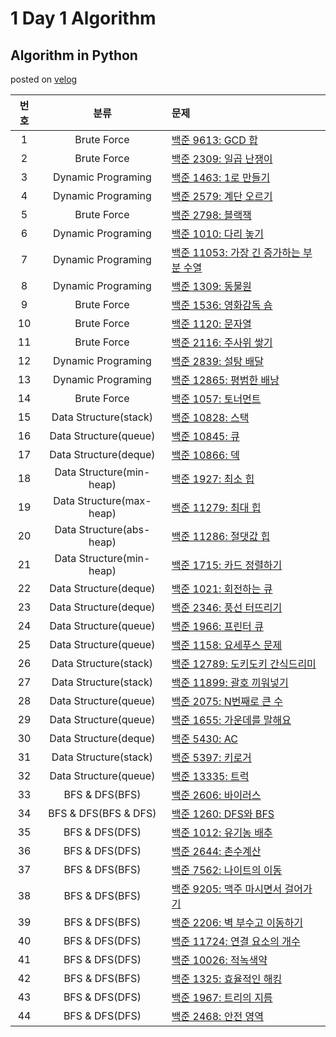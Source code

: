 # 1 Day 1 Algorithm

## Algorithm in Python
posted on [velog](https://velog.io/@highcho/series/Algorithm)
  
  
| 번호 | 분류 | 문제 |
| :----: | :----: | :--- |
| 1 | Brute Force | [백준 9613: GCD 합](https://www.acmicpc.net/problem/9613) |
| 2 | Brute Force | [백준 2309: 일곱 난쟁이](https://www.acmicpc.net/problem/2309) |
| 3 | Dynamic Programing | [백준 1463: 1로 만들기](https://www.acmicpc.net/problem/1463) |
| 4 | Dynamic Programing | [백준 2579: 계단 오르기](https://www.acmicpc.net/problem/2579) |
| 5 | Brute Force | [백준 2798: 블랙잭](https://www.acmicpc.net/problem/2798) |
| 6 | Dynamic Programing | [백준 1010: 다리 놓기](https://www.acmicpc.net/problem/1010) |
| 7 | Dynamic Programing | [백준 11053: 가장 긴 증가하는 부분 수열](https://www.acmicpc.net/problem/11053) |
| 8 | Dynamic Programing | [백준 1309: 동물원](https://www.acmicpc.net/problem/1309) |
| 9 | Brute Force | [백준 1536: 영화감독 숌](https://www.acmicpc.net/problem/1536) |
| 10 | Brute Force | [백준 1120: 문자열](https://www.acmicpc.net/problem/1120) |
| 11 | Brute Force | [백준 2116: 주사위 쌓기](https://www.acmicpc.net/problem/2116) |
| 12 | Dynamic Programing | [백준 2839: 설탕 배달](https://www.acmicpc.net/problem/2839) |
| 13 | Dynamic Programing | [백준 12865: 평범한 배낭](https://www.acmicpc.net/problem/12865) |
| 14 | Brute Force | [백준 1057: 토너먼트](https://www.acmicpc.net/problem/1057) |
| 15 | Data Structure(stack) | [백준 10828: 스택](https://www.acmicpc.net/problem/10828) |
| 16 | Data Structure(queue) | [백준 10845: 큐](https://www.acmicpc.net/problem/10845) |
| 17 | Data Structure(deque) | [백준 10866: 덱](https://www.acmicpc.net/problem/10866) |
| 18 | Data Structure(min-heap) | [백준 1927: 최소 힙](https://www.acmicpc.net/problem/1927) |
| 19 | Data Structure(max-heap) | [백준 11279: 최대 힙](https://www.acmicpc.net/problem/11279) |
| 20 | Data Structure(abs-heap) | [백준 11286: 절댓값 힙](https://www.acmicpc.net/problem/11286) |
| 21 | Data Structure(min-heap) | [백준 1715: 카드 정렬하기](https://www.acmicpc.net/problem/1715) |
| 22 | Data Structure(deque) | [백준 1021: 회전하는 큐](https://www.acmicpc.net/problem/1021) |
| 23 | Data Structure(deque) | [백준 2346: 풍선 터뜨리기](https://www.acmicpc.net/problem/2346) |
| 24 | Data Structure(queue) | [백준 1966: 프린터 큐](https://www.acmicpc.net/problem/1966) |
| 25 | Data Structure(queue) | [백준 1158: 요세푸스 문제](https://www.acmicpc.net/problem/1158) |
| 26 | Data Structure(stack) | [백준 12789: 도키도키 간식드리미](https://www.acmicpc.net/problem/12789) |
| 27 | Data Structure(stack) | [백준 11899: 괄호 끼워넣기](https://www.acmicpc.net/problem/11899) |
| 28 | Data Structure(queue) | [백준 2075: N번째로 큰 수](https://www.acmicpc.net/problem/2075) |
| 29 | Data Structure(queue) | [백준 1655: 가운데를 말해요](https://www.acmicpc.net/problem/1655) |
| 30 | Data Structure(deque) | [백준 5430: AC](https://www.acmicpc.net/problem/5430) |
| 31 | Data Structure(stack) | [백준 5397: 키로거](https://www.acmicpc.net/problem/5397) |
| 32 | Data Structure(queue) | [백준 13335: 트럭](https://www.acmicpc.net/problem/13335) |
| 33 | BFS & DFS(BFS) | [백준 2606: 바이러스](https://www.acmicpc.net/problem/2606) |
| 34 | BFS & DFS(BFS & DFS) | [백준 1260: DFS와 BFS](https://www.acmicpc.net/problem/1260) |
| 35 | BFS & DFS(DFS) | [백준 1012: 유기농 배추](https://www.acmicpc.net/problem/1012) |
| 36 | BFS & DFS(DFS) | [백준 2644: 촌수계산](https://www.acmicpc.net/problem/2644) |
| 37 | BFS & DFS(BFS) | [백준 7562: 나이트의 이동](https://www.acmicpc.net/problem/7562) |
| 38 | BFS & DFS(BFS) | [백준 9205: 맥주 마시면서 걸어가기](https://www.acmicpc.net/problem/9205) |
| 39 | BFS & DFS(BFS) | [백준 2206: 벽 부수고 이동하기](https://www.acmicpc.net/problem/2206) |
| 40 | BFS & DFS(DFS) | [백준 11724: 연결 요소의 개수](https://www.acmicpc.net/problem/11724) |
| 41 | BFS & DFS(DFS) | [백준 10026: 적녹색약](https://www.acmicpc.net/problem/10026) |
| 42 | BFS & DFS(BFS) | [백준 1325: 효율적인 해킹](https://www.acmicpc.net/problem/1325) |
| 43 | BFS & DFS(DFS) | [백준 1967: 트리의 지름](https://www.acmicpc.net/problem/1967) |
| 44 | BFS & DFS(DFS) | [백준 2468: 안전 영역](https://www.acmicpc.net/problem/2468) |